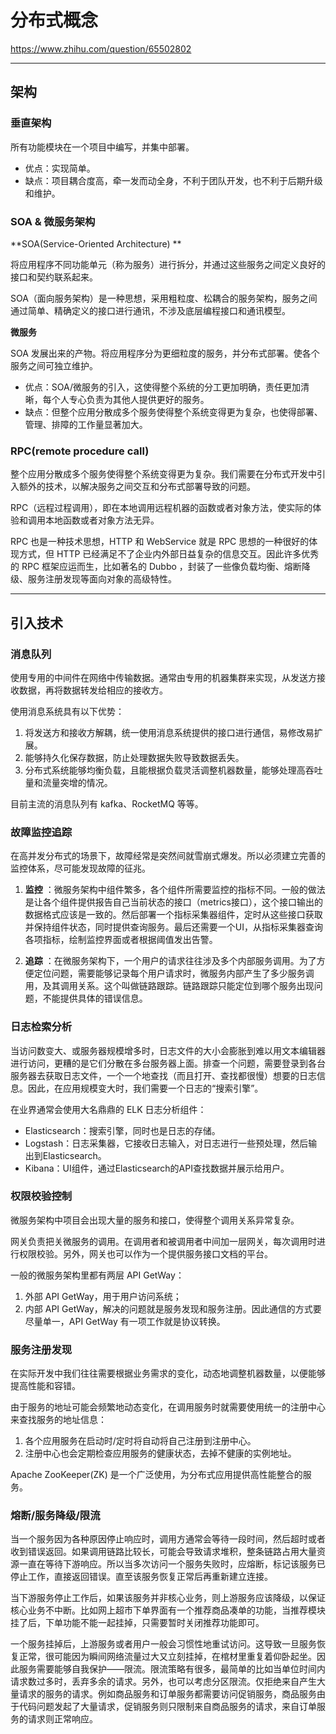 # 分布式概念

https://www.zhihu.com/question/65502802


---

## 架构

### 垂直架构

所有功能模块在一个项目中编写，并集中部署。

- 优点：实现简单。
- 缺点：项目耦合度高，牵一发而动全身，不利于团队开发，也不利于后期升级和维护。

### SOA & 微服务架构

**SOA(Service-Oriented Architecture) **

将应用程序不同功能单元（称为服务）进行拆分，并通过这些服务之间定义良好的接口和契约联系起来。

SOA（面向服务架构）是一种思想，采用粗粒度、松耦合的服务架构，服务之间通过简单、精确定义的接口进行通讯，不涉及底层编程接口和通讯模型。

**微服务**

SOA 发展出来的产物。将应用程序分为更细粒度的服务，并分布式部署。使各个服务之间可独立维护。

- 优点：SOA/微服务的引入，这使得整个系统的分工更加明确，责任更加清晰，每个人专心负责为其他人提供更好的服务。
- 缺点：但整个应用分散成多个服务使得整个系统变得更为复杂，也使得部署、管理、排障的工作量显著加大。

### RPC(remote procedure call)

整个应用分散成多个服务使得整个系统变得更为复杂。我们需要在分布式开发中引入额外的技术，以解决服务之间交互和分布式部署导致的问题。

RPC（远程过程调用），即在本地调用远程机器的函数或者对象方法，使实际的体验和调用本地函数或者对象方法无异。

RPC 也是一种技术思想，HTTP 和 WebService 就是 RPC 思想的一种很好的体现方式，但 HTTP 已经满足不了企业内外部日益复杂的信息交互。因此许多优秀的
RPC 框架应运而生，比如著名的 Dubbo ，封装了一些像负载均衡、熔断降级、服务注册发现等面向对象的高级特性。

---

## 引入技术

### 消息队列

使用专用的中间件在网络中传输数据。通常由专用的机器集群来实现，从发送方接收数据，再将数据转发给相应的接收方。

使用消息系统具有以下优势：

1. 将发送方和接收方解耦，统一使用消息系统提供的接口进行通信，易修改易扩展。
2. 能够持久化保存数据，防止处理数据失败导致数据丢失。
3. 分布式系统能够均衡负载，且能根据负载灵活调整机器数量，能够处理高吞吐量和流量突增的情况。

目前主流的消息队列有 kafka、RocketMQ 等等。

### 故障监控追踪

在高并发分布式的场景下，故障经常是突然间就雪崩式爆发。所以必须建立完善的监控体系，尽可能发现故障的征兆。

1. **监控**
   ：微服务架构中组件繁多，各个组件所需要监控的指标不同。一般的做法是让各个组件提供报告自己当前状态的接口（metrics接口），这个接口输出的数据格式应该是一致的。然后部署一个指标采集器组件，定时从这些接口获取并保持组件状态，同时提供查询服务。最后还需要一个UI，从指标采集器查询各项指标，绘制监控界面或者根据阈值发出告警。

2. **追踪**
   ：在微服务架构下，一个用户的请求往往涉及多个内部服务调用。为了方便定位问题，需要能够记录每个用户请求时，微服务内部产生了多少服务调用，及其调用关系。这个叫做链路跟踪。链路跟踪只能定位到哪个服务出现问题，不能提供具体的错误信息。

### 日志检索分析

当访问数变大、或服务器规模增多时，日志文件的大小会膨胀到难以用文本编辑器进行访问，更糟的是它们分散在多台服务器上面。排查一个问题，需要登录到各台服务器去获取日志文件，一个一个地查找（而且打开、查找都很慢）想要的日志信息。因此，在应用规模变大时，我们需要一个日志的“搜索引擎”。

在业界通常会使用大名鼎鼎的 ELK 日志分析组件：

- Elasticsearch：搜索引擎，同时也是日志的存储。
- Logstash：日志采集器，它接收日志输入，对日志进行一些预处理，然后输出到Elasticsearch。
- Kibana：UI组件，通过Elasticsearch的API查找数据并展示给用户。

### 权限校验控制

微服务架构中项目会出现大量的服务和接口，使得整个调用关系异常复杂。

网关负责把关微服务的调用。在调用者和被调用者中间加一层网关，每次调用时进行权限校验。另外，网关也可以作为一个提供服务接口文档的平台。

一般的微服务架构里都有两层 API GetWay：

1. 外部 API GetWay，用于用户访问系统；
2. 内部 API GetWay，解决的问题就是服务发现和服务注册。因此通信的方式要尽量单一，API GetWay 有一项工作就是协议转换。

### 服务注册发现

在实际开发中我们往往需要根据业务需求的变化，动态地调整机器数量，以便能够提高性能和容错。

由于服务的地址可能会频繁地动态变化，在调用服务时就需要使用统一的注册中心来查找服务的地址信息：

1. 各个应用服务在启动时/定时将自动将自己注册到注册中心。
2. 注册中心也会定期检查应用服务的健康状态，去掉不健康的实例地址。

Apache ZooKeeper(ZK) 是一个广泛使用，为分布式应用提供高性能整合的服务。

### 熔断/服务降级/限流

当一个服务因为各种原因停止响应时，调用方通常会等待一段时间，然后超时或者收到错误返回。如果调用链路比较长，可能会导致请求堆积，整条链路占用大量资源一直在等待下游响应。所以当多次访问一个服务失败时，应熔断，标记该服务已停止工作，直接返回错误。直至该服务恢复正常后再重新建立连接。

当下游服务停止工作后，如果该服务并非核心业务，则上游服务应该降级，以保证核心业务不中断。比如网上超市下单界面有一个推荐商品凑单的功能，当推荐模块挂了后，下单功能不能一起挂掉，只需要暂时关闭推荐功能即可。

一个服务挂掉后，上游服务或者用户一般会习惯性地重试访问。这导致一旦服务恢复正常，很可能因为瞬间网络流量过大又立刻挂掉，在棺材里重复着仰卧起坐。因此服务需要能够自我保护——限流。限流策略有很多，最简单的比如当单位时间内请求数过多时，丢弃多余的请求。另外，也可以考虑分区限流。仅拒绝来自产生大量请求的服务的请求。例如商品服务和订单服务都需要访问促销服务，商品服务由于代码问题发起了大量请求，促销服务则只限制来自商品服务的请求，来自订单服务的请求则正常响应。





